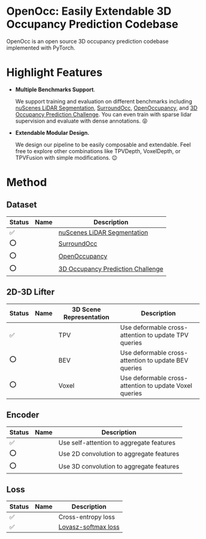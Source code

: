 # OpenOcc: Easily Extendable 3D Occupancy Prediction Codebase
OpenOcc is an open source 3D occupancy prediction codebase implemented with PyTorch.

# Highlight Features

- **Multiple Benchmarks Support**. 

  We support training and evaluation on different benchmarks including [nuScenes LiDAR Segmentation](https://www.nuscenes.org/lidar-segmentation), [SurroundOcc](https://github.com/weiyithu/SurroundOcc), [OpenOccupancy](https://github.com/JeffWang987/OpenOccupancy), and [3D Occupancy Prediction Challenge](https://github.com/CVPR2023-3D-Occupancy-Prediction/CVPR2023-3D-Occupancy-Prediction). You can even train with sparse lidar supervision and evaluate with dense annotations. :stuck_out_tongue_closed_eyes:

- **Extendable Modular Design.** 

  We design our pipeline to be easily composable and extendable. Feel free to explore other combinations like TPVDepth, VoxelDepth, or TPVFusion with simple modifications. :wink:

# Method

## Dataset 

| Status             | Name | Description                                                  |
| ------------------ | ---- | ------------------------------------------------------------ |
| :white_check_mark: |      | [nuScenes LiDAR Segmentation](https://www.nuscenes.org/lidar-segmentation) |
| :o:                |      | [SurroundOcc](https://github.com/weiyithu/SurroundOcc)       |
| :o:                |      | [OpenOccupancy](https://github.com/JeffWang987/OpenOccupancy) |
| :o:                |      | [3D Occupancy Prediction Challenge](https://github.com/CVPR2023-3D-Occupancy-Prediction/CVPR2023-3D-Occupancy-Prediction) |

## 2D-3D Lifter

| Status             | Name | 3D Scene Representation | Description                                            |
| ------------------ | ---- | ----------------------- | ------------------------------------------------------ |
| :white_check_mark: |      | TPV                     | Use deformable cross-attention to update TPV queries   |
| :o:                |      | BEV                     | Use deformable cross-attention to update BEV queries   |
| :o:                |      | Voxel                   | Use deformable cross-attention to update Voxel queries |

## Encoder

| Status             | Name | Description                              |
| ------------------ | ---- | ---------------------------------------- |
| :white_check_mark: |      | Use self-attention to aggregate features |
| :o:                |      | Use 2D convolution to aggregate features |
| :o:                |      | Use 3D convolution to aggregate features |

## Loss

| Status             | Name | Description                           |
| ------------------ | ---- | ------------------------------------- |
| :white_check_mark: |      | Cross-entropy loss                    |
| :white_check_mark: |      | [Lovasz-softmax loss](Lovasz-softmax) |
